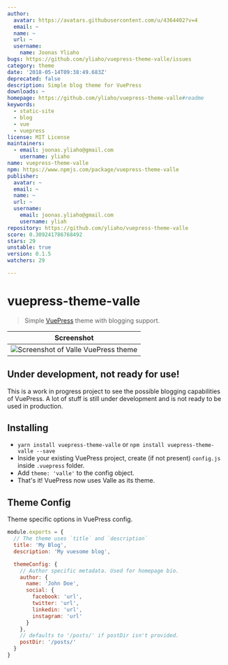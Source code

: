 ```yaml
---
author:
  avatar: https://avatars.githubusercontent.com/u/4364402?v=4
  email: ~
  name: ~
  url: ~
  username:
    name: Joonas Yliaho
bugs: https://github.com/yliaho/vuepress-theme-valle/issues
category: theme
date: '2018-05-14T09:38:49.683Z'
deprecated: false
description: Simple blog theme for VuePress
downloads: ~
homepage: https://github.com/yliaho/vuepress-theme-valle#readme
keywords:
  - static-site
  - blog
  - vue
  - vuepress
license: MIT License
maintainers:
  - email: joonas.yliaho@gmail.com
    username: yliaho
name: vuepress-theme-valle
npm: https://www.npmjs.com/package/vuepress-theme-valle
publisher:
  avatar: ~
  email: ~
  name: ~
  url: ~
  username:
    email: joonas.yliaho@gmail.com
    username: yliah
repository: https://github.com/yliaho/vuepress-theme-valle
score: 0.309241786768492
stars: 29
unstable: true
version: 0.1.5
watchers: 29

---
```


# vuepress-theme-valle

> Simple [VuePress](https://github.com/vuejs/vuepress) theme with blogging support.

| Screenshot                                              |
| ------------------------------------------------------- |
| ![Screenshot of Valle VuePress theme](./screenshot.png) |

## **Under development, not ready for use!**

This is a work in progress project to see the possible blogging capabilities of VuePress. A lot of stuff is still under development and is not ready to be used in production.

## Installing

* `yarn install vuepress-theme-valle` or `npm install vuepress-theme-valle --save`
* Inside your existing VuePress project, create (if not present) `config.js` inside `.vuepress` folder.
* Add `theme: 'valle'` to the config object.
* That's it! VuePress now uses Valle as its theme.

## Theme Config

Theme specific options in VuePress config.

```javascript
module.exports = {
  // The theme uses `title` and `description`
  title: 'My Blog',
  description: 'My vuesome blog',

  themeConfig: {
    // Author specific metadata. Used for homepage bio.
    author: {
      name: 'John Doe',
      social: {
        facebook: 'url',
        twitter: 'url',
        linkedin: 'url',
        instagram: 'url'
      }
    },
    // defaults to '/posts/' if postDir isn't provided.
    postDir: '/posts/'
  }
}
```
